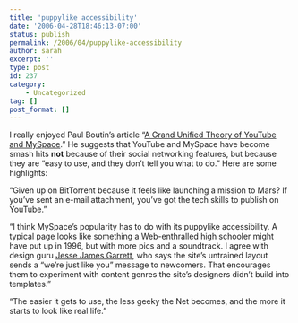 ```yaml
---
title: 'puppylike accessibility'
date: '2006-04-28T18:46:13-07:00'
status: publish
permalink: /2006/04/puppylike-accessibility
author: sarah
excerpt: ''
type: post
id: 237
category:
    - Uncategorized
tag: []
post_format: []
---
```

I really enjoyed Paul Boutin’s article “[A Grand Unified Theory of YouTube and MySpace](http://www.slate.com/id/2140635/).” He suggests that YouTube and MySpace have become smash hits **not** because of their social networking features, but because they are “easy to use, and they don’t tell you what to do.” Here are some highlights:

“Given up on BitTorrent because it feels like launching a mission to Mars? If you’ve sent an e-mail attachment, you’ve got the tech skills to publish on YouTube.”

“I think MySpace’s popularity has to do with its puppylike accessibility. A typical page looks like something a Web-enthralled high schooler might have put up in 1996, but with more pics and a soundtrack. I agree with design guru [Jesse James Garrett](http://www.businessweek.com/innovate/content/dec2005/id20051230_570094.htm), who says the site’s untrained layout sends a “we’re just like you” message to newcomers. That encourages them to experiment with content genres the site’s designers didn’t build into templates.”

“The easier it gets to use, the less geeky the Net becomes, and the more it starts to look like real life.”